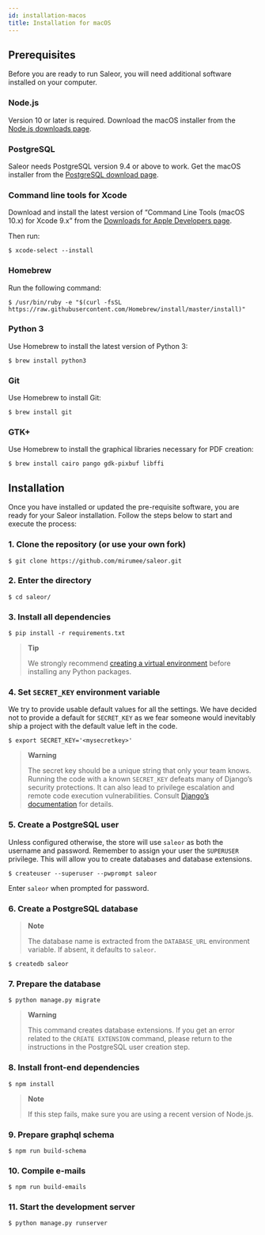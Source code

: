 ```yaml
---
id: installation-macos
title: Installation for macOS
---
```



## Prerequisites

Before you are ready to run Saleor, you will need additional software installed on your computer.


### Node.js

Version 10 or later is required. Download the macOS installer from the [Node.js downloads page](https://nodejs.org/en/download/).


### PostgreSQL

Saleor needs PostgreSQL version 9.4 or above to work. Get the macOS installer from the [PostgreSQL download page](https://www.postgresql.org/download/macosx/).


### Command line tools for Xcode

Download and install the latest version of “Command Line Tools (macOS 10.x) for Xcode 9.x” from the [Downloads for Apple Developers page](https://developer.apple.com/download/more/).

Then run:

```console
$ xcode-select --install
```
### Homebrew

Run the following command:

```console
$ /usr/bin/ruby -e "$(curl -fsSL https://raw.githubusercontent.com/Homebrew/install/master/install)"
```
### Python 3

Use Homebrew to install the latest version of Python 3:

```console
$ brew install python3
```


### Git

Use Homebrew to install Git:

```console
$ brew install git
```


### GTK+

Use Homebrew to install the graphical libraries necessary for PDF creation:

```console
$ brew install cairo pango gdk-pixbuf libffi
```


## Installation

Once you have installed or updated the pre-requisite software, you are ready for your Saleor installation. Follow the steps below to start and execute the process:

### 1. Clone the repository (or use your own fork)

```console
$ git clone https://github.com/mirumee/saleor.git
```


### 2. Enter the directory

```console
$ cd saleor/
```

### 3. Install all dependencies

```console
$ pip install -r requirements.txt
```
> **Tip**
>
> We strongly recommend [creating a virtual environment](https://docs.python.org/3/tutorial/venv.html) before installing any Python packages.


### 4. Set `SECRET_KEY` environment variable

We try to provide usable default values for all the settings. We have decided not to provide a default for `SECRET_KEY` as we fear someone would inevitably ship a project with the default value left in the code.

```console
$ export SECRET_KEY='<mysecretkey>'
```

> **Warning**
>
> The secret key should be a unique string that only your team knows. Running the code with a known `SECRET_KEY` defeats many of Django’s security protections. It can also lead to privilege escalation and remote code execution vulnerabilities. Consult [Django’s documentation](https://docs.djangoproject.com/en/1.11/ref/settings/#secret-key) for details.


### 5. Create a PostgreSQL user

Unless configured otherwise, the store will use `saleor` as both the username and password. Remember to assign your user the `SUPERUSER` privilege. This will allow you to create databases and database extensions.

```console
$ createuser --superuser --pwprompt saleor
```

Enter `saleor` when prompted for password.


### 6. Create a PostgreSQL database

> **Note**
>
> The database name is extracted from the `DATABASE_URL` environment variable. If absent, it defaults to `saleor`.

```console
$ createdb saleor
```

### 7. Prepare the database

```console
$ python manage.py migrate
```

> **Warning**
>
> This command creates database extensions. If you get an error related to the `CREATE EXTENSION` command, please return to the instructions in the PostgreSQL user creation step.


### 8. Install front-end dependencies

```console
$ npm install
```

> **Note**
>
> If this step fails, make sure you are using a recent version of Node.js.


### 9. Prepare graphql schema

```console
$ npm run build-schema
```


### 10. Compile e-mails

```console
$ npm run build-emails
```


### 11. Start the development server

```console
$ python manage.py runserver
```
